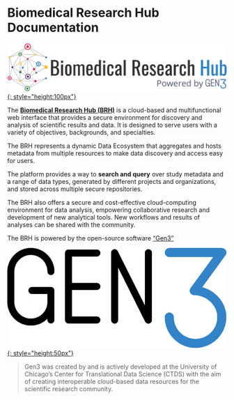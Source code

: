 # **Biomedical Research Hub Documentation**

[![BRH Logo][img BRH logo]{: style="height:100px"}][BRH Platform]

The [**Biomedical Research Hub (BRH)**][BRH Platform] is a cloud-based and multifunctional web interface that provides a secure environment for discovery and analysis of scientific results and data. It is designed to serve users with a variety of objectives, backgrounds, and specialties.

The BRH represents a dynamic Data Ecosystem that aggregates and hosts metadata from multiple resources to make data discovery and access easy for users.

The platform provides a way to **search and query** over study metadata and a range of data types, generated by different projects and organizations, and stored across multiple secure repositories.

The BRH also offers a secure and cost-effective cloud-computing environment for data analysis, empowering collaborative research and development of new analytical tools. New workflows and results of analyses can be shared with the community.

The BRH is powered by the open-source software [“Gen3”][Gen3.org]

[![Gen3 logo][img Gen3 logo]{: style="height:50px"}][Gen3.org]

>Gen3 was created by and is actively developed at the
>University of Chicago’s Center for Translational Data Science (CTDS)
>with the aim of creating interoperable cloud-based
>data resources for the scientific research community.

<!-- Links and Images -->
[BRH Platform]: https://brh.data-commons.org/
[Gen3.org]: https://gen3.org/
[img BRH logo]: ./img/brh-logo.png
[img Gen3 logo]: ./img/gen3blue.png
